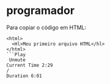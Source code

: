 # programador

Para copiar o código em HTML:
```
<html>
  <Hl>Meu primeiro arquivo HTML</hl>
</html>
```Play
￼Unmute
Current Time 2:29
/
Duration 6:01
